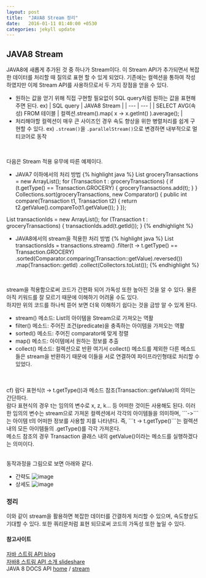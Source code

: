 ```yaml
---
layout: post
title:  "JAVA8 Stream 정리"
date:   2016-01-11 01:40:00 +0530
categories: jekyll update
---
```


## JAVA8 Stream
JAVA8에 새롭게 추가된 것 중 하나가 Stream이다.
이 Stream API가 추가되면서 복잡한 데이터를 처리할 때 질의로 표현 할 수 있게 되었다.
기존에는 컬렉션을 통하여 작성하였지만 이제 Stream API를 사용하므로서 두 가지 장점을 얻을 수 있다.
- 원하는 값을 얻기 위해 직접 구현할 필요없이 SQL query처럼 원하는 값을 표현해 주면 된다.
ex)
| SQL query | JAVA8 Stream |
| --- | --- |
| SELECT AVG(속성) FROM 테이블 | 컬렉션.stream().map( x -> x.getInt() ).average(); |
- 처리해야할 컬렉션이 매우 큰 사이즈인 경우 속도 향상을 위한 병렬처리를 쉽게 구현할 수 있다.
ex) ```.stream()```을 ```.parallelStream()```으로 변경하면 내부적으로 멀티코어로 동작

<br>

다음은 Stream 적용 유무에 따른 예제이다.
- JAVA7 이하에서의 처리 방법
{% highlight java %} 
List groceryTransactions = new ArrayList();
for (Transaction t : groceryTransactions) {
    if (t.getType() == Transaction.GROCERY) {
        groceryTransactions.add(t);
    }
}
Collections.sort(groceryTransactions, new Comparator() {
    public int compare(Transaction t1, Transaction t2) {
        return t2.getValue().compareTo(t1.getValue());
    }
});

List transactionIds = new ArrayList();
for (Transaction t : groceryTransactions) {
    transactionIds.add(t.getId());
}
{% endhighlight %} 

- JAVA8에서의 stream을 적용한 처리 방법
{% highlight java %} 
List transactionsIds = 
    transactions.stream()
        .filter(t -> t.getType() == Transaction.GROCERY)
        .sorted(Comparator.comparing(Transaction::getValue).reversed())
        .map(Transaction::getId)
        .collect(Collectors.toList());
{% endhighlight %} 

<br>

stream을 적용함으로써 코드가 간편화 되어 가독성 또한 높아진 것을 알 수 있다. 물론 아직 키워드를 잘 모르기 때문에 이해하기 어려울 수도 있다.
<br>
하지만 위의 코드를 하나씩 뜯어 보면 더욱 이해하기 쉽다는 것을 금방 알 수 있게 된다.
- stream() 메소드: List의 아이템을 Stream으로 가져오는 역활
- filter() 메소드: 주어진 조건(predicate)을 충족하는 아이템을 가져오는 역활
- sorted() 메소드: 주어진 comparator에 맞게 정렬
- map() 메소드: 아이템에서 원하는 정보를 추출
- collect() 메소드: 컬렉션으로 반환
여기서 collect() 메소드를 제외한 다른 메소드들은 stream을 반환하기 때문에 이들을 서로 연결하여 파이프라인형태로 처리할 수 있었다.
<br>
<br>
cf) 람다 표현식(t -> t.getType())과 메소드 참조(Transaction::getValue)의 의미는 간단하다.
<br>
람다 표현식의 경우 t는 임의의 변수로 x, z, k... 등 어떠한 것이든 사용해도 된다. 이러한 임의의 변수는 stream으로 가져온 컬렉션에서 각각의 아이템들을 의미하며, ```->```는 아이템 t의 어떠한 정보를 사용할 지를 나타낸다.
즉, ```t -> t.getType()```는 컬렉션 내의 모든 아이템들의 .getType()를 각각 가져온다.
<br>
메소드 참조의 경우 Transaction 클래스 내의 getValue()이라는 메소드를 실행하겠다는 의미이다.
<br>
<br>

동작과정을 그림으로 보면 아래와 같다.
- 간략도
![image](https://cloud.githubusercontent.com/assets/16336685/12953245/dfe81748-d05c-11e5-853a-6507fb1c335e.png)
- 상세도
![image](https://cloud.githubusercontent.com/assets/16336685/12953260/f4ff0402-d05c-11e5-9041-1cd8a9743d95.png)

### 정리
이와 같이 stream을 활용하면 복잡한 데이터를 간결하게 처리할 수 있으며, 속도향상도 기대할 수 있다. 또한 쿼리문처럼 표현 되므로써 코드의 가독성 또한 높일 수 있다.


#### 참고사이트
[자바 스트림 API blog](http://starplatina.tistory.com/entry/%EC%9E%90%EB%B0%94-%EC%8A%A4%ED%8A%B8%EB%A6%BC-API#recentTrackback)
<br>
[자바8 스트림 API 소개 slideshare](http://www.slideshare.net/madvirus/8-api)
<br>
JAVA 8 DOCS API [home](https://docs.oracle.com/javase/8/docs/api/) /  [stream](https://docs.oracle.com/javase/8/docs/api/java/util/stream/package-summary.html)

